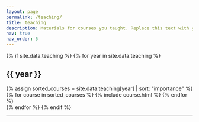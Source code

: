 ```yaml
---
layout: page
permalink: /teaching/
title: teaching
description: Materials for courses you taught. Replace this text with your description.
nav: true
nav_order: 5
---
```


<!-- _pages/teaching.md -->
<div class="teaching">
{% if site.data.teaching %}
  {% for year in site.data.teaching %}
  <h2 class="year">{{ year }}</h2>
  {% assign sorted_courses = site.data.teaching[year] | sort: "importance" %}
  <!-- Generate cards for each course -->
  <div class="grid">
	{% for course in sorted_courses %}
	  {% include course.html %}
	{% endfor %}
  </div>
  {% endfor %}
{% endif %}
</div>

---